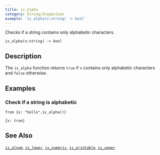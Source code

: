 ```yaml
---
title: is_alpha
category: String/Inspection
example: 'is_alpha(x:string) -> bool'
---
```



Checks if a string contains only alphabetic characters.

```tql
is_alpha(x:string) -> bool
```

## Description

The `is_alpha` function returns `true` if `x` contains only alphabetic
characters and `false` otherwise.

## Examples

### Check if a string is alphabetic

```tql
from {x: "hello".is_alpha()}
```

```tql
{x: true}
```

## See Also

[`is_alnum`](/reference/functions/is_alnum),
[`is_lower`](/reference/functions/is_lower),
[`is_numeric`](/reference/functions/is_numeric),
[`is_printable`](/reference/functions/is_printable),
[`is_upper`](/reference/functions/is_upper)
